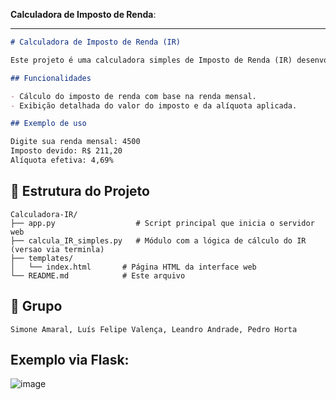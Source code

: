 **Calculadora de Imposto de Renda**:

---

```markdown
# Calculadora de Imposto de Renda (IR)

Este projeto é uma calculadora simples de Imposto de Renda (IR) desenvolvida em Python, conforme as instruções da primeira atividade.

## Funcionalidades

- Cálculo do imposto de renda com base na renda mensal.
- Exibição detalhada do valor do imposto e da alíquota aplicada.

## Exemplo de uso

Digite sua renda mensal: 4500
Imposto devido: R$ 211,20
Alíquota efetiva: 4,69%
```

## 📁 Estrutura do Projeto

```
Calculadora-IR/
├── app.py                  # Script principal que inicia o servidor web
├── calcula_IR_simples.py   # Módulo com a lógica de cálculo do IR (versao via terminla)
├── templates/
│   └── index.html       # Página HTML da interface web
└── README.md            # Este arquivo
```

## 📄 Grupo
```
Simone Amaral, Luís Felipe Valença, Leandro Andrade, Pedro Horta

```
## Exemplo via Flask:

![image](https://github.com/user-attachments/assets/6dc1bf88-3d4d-433a-a0d9-4a20bc94425a)
```


